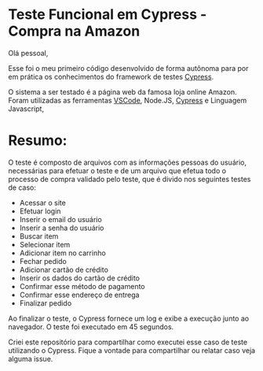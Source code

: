 # Teste Funcional em Cypress - Compra na Amazon
Olá pessoal,

Esse foi o meu primeiro código desenvolvido de forma autônoma para por em prática os conhecimentos do framework de testes [Cypress](https://www.cypress.io/).

O sistema a ser testado é a página web da famosa loja online Amazon. 
Foram utilizadas as ferramentas [VSCode](https://code.visualstudio.com/), Node.JS, [Cypress](https://www.cypress.io/) e Linguagem Javascript, 

# Resumo:
O teste é composto de arquivos com as informações pessoas do usuário, necessárias para efetuar o teste e de um arquivo que efetua todo o processo de compra validado pelo teste, que é divido nos seguintes testes de caso:
-   Acessar o site
-   Efetuar login
-   Inserir o email do usuário
-   Inserir a senha do usuário
-   Buscar item
-   Selecionar item
-   Adicionar item no carrinho
-   Fechar pedido
-   Adicionar cartão de crédito
-   Inserir os dados do cartão de crédito
-   Confirmar esse método de pagamento
-   Confirmar esse endereço de entrega
-   Finalizar pedido

Ao finalizar o teste, o Cypress fornece um log e exibe a execução junto ao navegador. O teste foi executado em 45 segundos. 

Criei este repositório para compartilhar como executei esse caso de teste utilizando o Cypress. Fique a vontade para compartilhar ou relatar caso veja alguma issue.
